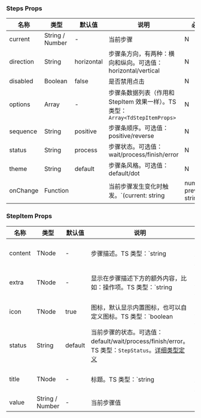 
### Steps Props
名称 | 类型 | 默认值 | 说明 | 必传
-- | -- | -- | -- | --
current | String / Number | - | 当前步骤 | N
direction | String | horizontal | 步骤条方向，有两种：横向和纵向。可选值：horizontal/vertical | N
disabled | Boolean | false | 是否禁用点击 | N
options | Array | - | 步骤条数据列表（作用和 StepItem 效果一样）。TS 类型：`Array<TdStepItemProps>` | N
sequence | String | positive | 步骤条顺序。可选值：positive/reverse | N
status | String | process | 步骤状态。可选值：wait/process/finish/error | N
theme | String | default | 步骤条风格。可选值：default/dot | N
onChange | Function |  | 当前步骤发生变化时触发。`(current: string | number, previous: string | number) => {}` | N


### StepItem Props
名称 | 类型 | 默认值 | 说明 | 必传
-- | -- | -- | -- | --
content | TNode | - | 步骤描述。TS 类型：`string | TNode`。[通用类型定义](https://github.com/TDesignOteam/tdesign-react/blob/main/src/_type/common.ts) | N
extra | TNode | - | 显示在步骤描述下方的额外内容，比如：操作项。TS 类型：`string | TNode`。[通用类型定义](https://github.com/TDesignOteam/tdesign-react/blob/main/src/_type/common.ts) | N
icon | TNode | true | 图标，默认显示内置图标，也可以自定义图标。TS 类型：`boolean | TNode`。[通用类型定义](https://github.com/TDesignOteam/tdesign-react/blob/main/src/_type/common.ts) | N
status | String | default | 当前步骤的状态。可选值：default/wait/process/finish/error。TS 类型：`StepStatus`。[详细类型定义](https://github.com/TDesignOteam/tdesign-react/blob/main/src/_type/components/steps/index.ts) | N
title | TNode | - | 标题。TS 类型：`string | TNode`。[通用类型定义](https://github.com/TDesignOteam/tdesign-react/blob/main/src/_type/common.ts) | N
value | String / Number | - | 当前步骤值 | N